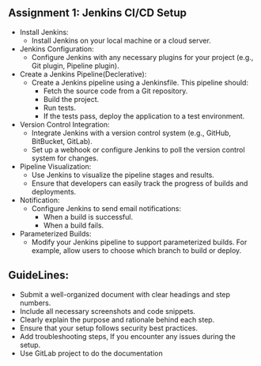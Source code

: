 ## Assignment 1: Jenkins CI/CD Setup
- Install Jenkins:
  - Install Jenkins on your local machine or a cloud server.
- Jenkins Configuration:
  - Configure Jenkins with any necessary plugins for your project (e.g., Git plugin, Pipeline plugin).
- Create a Jenkins Pipeline(Declerative):
  - Create a Jenkins pipeline using a Jenkinsfile. This pipeline should:
    - Fetch the source code from a Git repository.
    - Build the project.
    - Run tests.
    - If the tests pass, deploy the application to a test environment.
- Version Control Integration:
  - Integrate Jenkins with a version control system (e.g., GitHub, BitBucket, GitLab).
  - Set up a webhook or configure Jenkins to poll the version control system for changes.
- Pipeline Visualization:
  - Use Jenkins to visualize the pipeline stages and results.
  - Ensure that developers can easily track the progress of builds and deployments.
- Notification:
  - Configure Jenkins to send email notifications:
    - When a build is successful.
    - When a build fails.
- Parameterized Builds:
  - Modify your Jenkins pipeline to support parameterized builds. For example, allow users to choose which branch to build or deploy.
## GuideLines:
- Submit a well-organized document with clear headings and step numbers.
- Include all necessary screenshots and code snippets.
- Clearly explain the purpose and rationale behind each step.
- Ensure that your setup follows security best practices.
- Add troubleshooting steps,  If you encounter any issues during the setup.
- Use GitLab project to do the documentation
